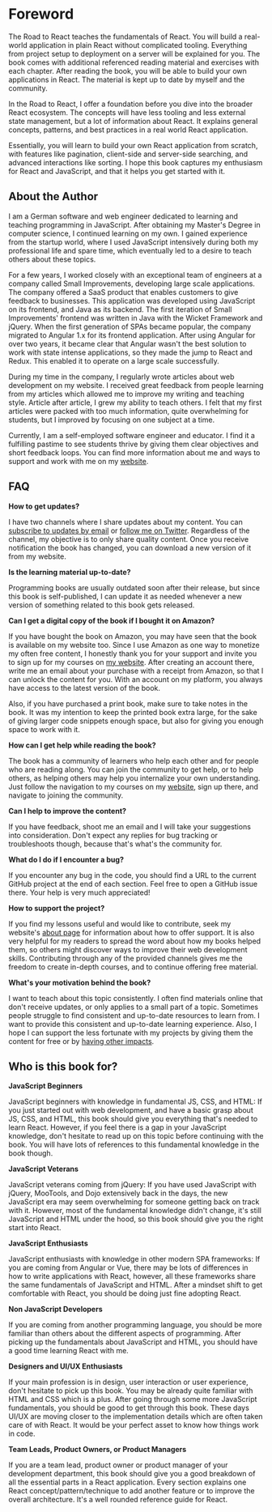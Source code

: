 # Foreword

The Road to React teaches the fundamentals of React. You will build a real-world application in plain React without complicated tooling. Everything from project setup to deployment on a server will be explained for you. The book comes with additional referenced reading material and exercises with each chapter. After reading the book, you will be able to build your own applications in React. The material is kept up to date by myself and the community.

In the Road to React, I offer a foundation before you dive into the broader React ecosystem. The concepts will have less tooling and less external state management, but a lot of information about React. It explains general concepts, patterns, and best practices in a real world React application.

Essentially, you will learn to build your own React application from scratch, with features like pagination, client-side and server-side searching, and advanced interactions like sorting. I hope this book captures my enthusiasm for React and JavaScript, and that it helps you get started with it.

## About the Author

I am a German software and web engineer dedicated to learning and teaching programming in JavaScript. After obtaining my Master's Degree in computer science, I continued learning on my own. I gained experience from the startup world, where I used JavaScript intensively during both my professional life and spare time, which eventually led to a desire to teach others about these topics.

For a few years, I worked closely with an exceptional team of engineers at a company called Small Improvements, developing large scale applications. The company offered a SaaS product that enables customers to give feedback to businesses. This application was developed using JavaScript on its frontend, and Java as its backend. The first iteration of Small Improvements' frontend was written in Java with the Wicket Framework and jQuery. When the first generation of SPAs became popular, the company migrated to Angular 1.x for its frontend application. After using Angular for over two years, it became clear that Angular wasn't the best solution to work with state intense applications, so they made the jump to React and Redux. This enabled it to operate on a large scale successfully.

During my time in the company, I regularly wrote articles about web development on my website. I received great feedback from people learning from my articles which allowed me to improve my writing and teaching style. Article after article, I grew my ability to teach others. I felt that my first articles were packed with too much information, quite overwhelming for students, but I improved by focusing on one subject at a time.

Currently, I am a self-employed software engineer and educator. I find it a fulfilling pastime to see students thrive by giving them clear objectives and short feedback loops. You can find more information about me and ways to support and work with me on my [website](https://www.robinwieruch.de/about).

## FAQ

**How to get updates?**

I have two channels where I share updates about my content. You can [subscribe to updates by email](https://www.getrevue.co/profile/rwieruch) or [follow me on Twitter](https://twitter.com/rwieruch). Regardless of the channel, my objective is to only share quality content. Once you receive notification the book has changed, you can download a new version of it from my website.

**Is the learning material up-to-date?**

Programming books are usually outdated soon after their release, but since this book is self-published, I can update it as needed whenever a new version of something related to this book gets released.

**Can I get a digital copy of the book if I bought it on Amazon?**

If you have bought the book on Amazon, you may have seen that the book is available on my website too. Since I use Amazon as one way to monetize my often free content, I honestly thank you for your support and invite you to sign up for my courses on [my website](https://www.robinwieruch.de/). After creating an account there, write me an email about your purchase with a receipt from Amazon, so that I can unlock the content for you. With an account on my platform, you always have access to the latest version of the book.

Also, if you have purchased a print book, make sure to take notes in the book. It was my intention to keep the printed book extra large, for the sake of giving larger code snippets enough space, but also for giving you enough space to work with it.

**How can I get help while reading the book?**

The book has a community of learners who help each other and for people who are reading along. You can join the community to get help, or to help others, as helping others may help you internalize your own understanding. Just follow the navigation to my courses on my [website](https://www.robinwieruch.de/), sign up there, and navigate to joining the community.

**Can I help to improve the content?**

If you have feedback, shoot me an email and I will take your suggestions into consideration. Don't expect any replies for bug tracking or troubleshoots though, because that's what's the community for.

**What do I do if I encounter a bug?**

If you encounter any bug in the code, you should find a URL to the current GitHub project at the end of each section. Feel free to open a GitHub issue there. Your help is very much appreciated!

**How to support the project?**

If you find my lessons useful and would like to contribute, seek my website's [about page](https://www.robinwieruch.de/about/) for information about how to offer support. It is also very helpful for my readers to spread the word about how my books helped them, so others might discover ways to improve their web development skills. Contributing through any of the provided channels gives me the freedom to create in-depth courses, and to continue offering free material.

**What's your motivation behind the book?**

I want to teach about this topic consistently. I often find materials online that don't receive updates, or only applies to a small part of a topic. Sometimes people struggle to find consistent and up-to-date resources to learn from. I want to provide this consistent and up-to-date learning experience. Also, I hope I can support the less fortunate with my projects by giving them the content for free or by [having other impacts](https://www.robinwieruch.de/giving-back-by-learning-react/).

## Who is this book for?

**JavaScript Beginners**

JavaScript beginners with knowledge in fundamental JS, CSS, and HTML: If you just started out with web development, and have a basic grasp about JS, CSS, and HTML, this book should give you everything that's needed to learn React. However, if you feel there is a gap in your JavaScript knowledge, don't hesitate to read up on this topic before continuing with the book. You will have lots of references to this fundamental knowledge in the book though.

**JavaScript Veterans**

JavaScript veterans coming from jQuery: If you have used JavaScript with jQuery, MooTools, and Dojo extensively back in the days, the new JavaScript era may seem overwhelming for someone getting back on track with it. However, most of the fundamental knowledge didn't change, it's still JavaScript and HTML under the hood, so this book should give you the right start into React.

**JavaScript Enthusiasts**

JavaScript enthusiasts with knowledge in other modern SPA frameworks: If you are coming from Angular or Vue, there may be lots of differences in how to write applications with React, however, all these frameworks share the same fundamentals of JavaScript and HTML. After a mindset shift to get comfortable with React, you should be doing just fine adopting React.

**Non JavaScript Developers**

If you are coming from another programming language, you should be more familiar than others about the different aspects of programming. After picking up the fundamentals about JavaScript and HTML, you should have a good time learning React with me.

**Designers and UI/UX Enthusiasts**

If your main profession is in design, user interaction or user experience, don't hesitate to pick up this book. You may be already quite familiar with HTML and CSS which is a plus. After going through some more JavaScript fundamentals, you should be good to get through this book. These days UI/UX are moving closer to the implementation details which are often taken care of with React. It would be your perfect asset to know how things work in code.

**Team Leads, Product Owners, or Product Managers**

If you are a team lead, product owner or product manager of your development department, this book should give you a good breakdown of all the essential parts in a React application. Every section explains one React concept/pattern/technique to add another feature or to improve the overall architecture. It's a well rounded reference guide for React.